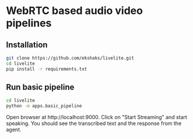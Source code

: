 # WebRTC based audio video pipelines

## Installation

```bash
git clone https://github.com/ekshaks/livelite.git
cd livelite
pip install -r requirements.txt
```

## Run basic pipeline

```bash
cd livelite
python -m apps.basic_pipeline
```

Open browser at http://localhost:9000. Click on "Start Streaming" and start speaking. 
You should see the transcribed text and the response from the agent.
